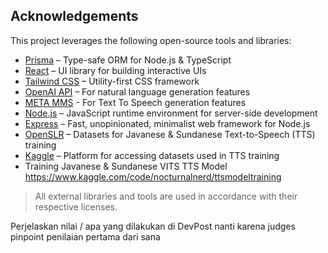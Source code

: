 ## Acknowledgements

This project leverages the following open-source tools and libraries:

- [Prisma](https://www.prisma.io/) – Type-safe ORM for Node.js & TypeScript
- [React](https://reactjs.org/) – UI library for building interactive UIs
- [Tailwind CSS](https://tailwindcss.com/) – Utility-first CSS framework
- [OpenAI API](https://openai.com/api/) – For natural language generation features
- [META MMS](https://huggingface.co/mms-meta) - For Text To Speech generation features
- [Node.js](https://nodejs.org/) – JavaScript runtime environment for server-side development
- [Express](https://expressjs.com/) – Fast, unopinionated, minimalist web framework for Node.js
- [OpenSLR](https://openslr.org/) – Datasets for Javanese & Sundanese Text-to-Speech (TTS) training
- [Kaggle](https://www.kaggle.com/) – Platform for accessing datasets used in TTS training
- Training Javanese & Sundanese VITS TTS Model https://www.kaggle.com/code/nocturnalnerd/ttsmodeltraining 
> All external libraries and tools are used in accordance with their respective licenses.


Perjelaskan nilai / apa yang dilakukan di DevPost nanti karena judges pinpoint penilaian pertama dari sana


